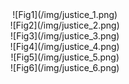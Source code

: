 
<center>![Fig1](/img/justice_1.png)</center>
<center>![Fig2](/img/justice_2.png)</center>
<center>![Fig3](/img/justice_3.png)</center>
<center>![Fig4](/img/justice_4.png)</center>
<center>![Fig5](/img/justice_5.png)</center>
<center>![Fig6](/img/justice_6.png)</center>
